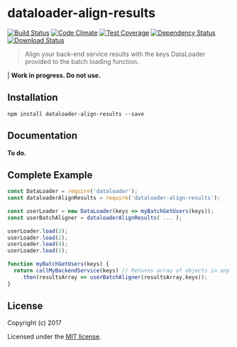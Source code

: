 # dataloader-align-results

[![Build Status](https://travis-ci.org/eddyystop/dataloader-align-results.png?branch=master)](https://travis-ci.org/eddyystop/dataloader-align-results)
[![Code Climate](https://codeclimate.com/github/eddyystop/dataloader-align-results/badges/gpa.svg)](https://codeclimate.com/github/eddyystop/dataloader-align-results)
[![Test Coverage](https://codeclimate.com/github/eddyystop/dataloader-align-results/badges/coverage.svg)](https://codeclimate.com/github/eddyystop/dataloader-align-results/coverage)
[![Dependency Status](https://img.shields.io/david/eddyystop/dataloader-align-results.svg?style=flat-square)](https://david-dm.org/eddyystop/dataloader-align-results)
[![Download Status](https://img.shields.io/npm/dm/dataloader-align-results.svg?style=flat-square)](https://www.npmjs.com/package/dataloader-align-results)

> Align your back-end service results with the keys DataLoader provided to the batch loading function.

| **Work in progress. Do not use.**

## Installation

```
npm install dataloader-align-results --save
```

## Documentation

**To do.**

## Complete Example

```js
const DataLoader = require('dataloader');
const dataloaderAlignResults = require('dataloader-align-results');
 
const userLoader = new DataLoader(keys => myBatchGetUsers(keys));
const userBatchAligner = dataloaderAlignResults( ... );
 
userLoader.load(3);
userLoader.load(2);
userLoader.load(4);
userLoader.load(1);
 
function myBatchGetUsers(keys) {
  return callMyBackendService(keys) // Returns array of objects in any order for these keys.
    .then(resultsArray => userBatchAligner(resultsArray,keys));
}
```

## License

Copyright (c) 2017

Licensed under the [MIT license](LICENSE).
